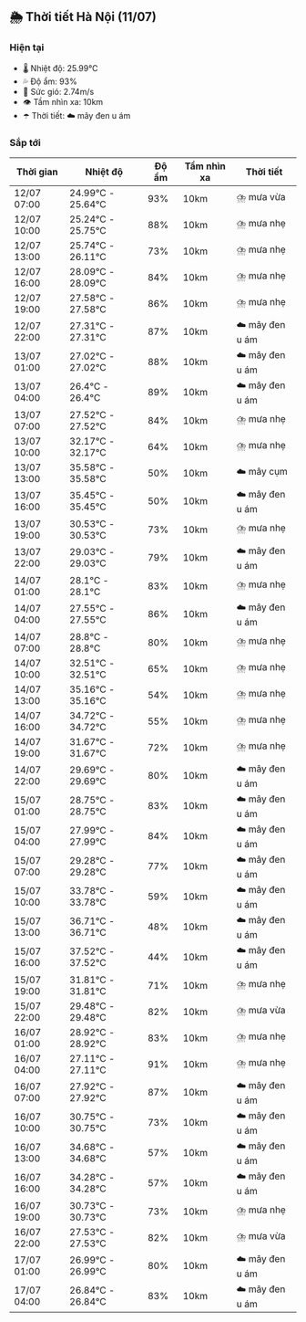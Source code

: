 ## 🌦️ Thời tiết Hà Nội (11/07)

### Hiện tại

- 🌡️ Nhiệt độ: 25.99℃
- 💦 Độ ẩm: 93%
- 💨 Sức gió: 2.74m/s
- 👁️ Tầm nhìn xa: 10km
- ☂️ Thời tiết: ☁️ mây đen u ám

### Sắp tới

| Thời gian | Nhiệt độ | Độ ẩm | Tầm nhìn xa | Thời tiết |
| --- | --- | --- | --- | --- |
| 12/07 07:00 | 24.99℃ - 25.64℃ | 93% | 10km | ⛈️ mưa vừa |
| 12/07 10:00 | 25.24℃ - 25.75℃ | 88% | 10km | ⛈️ mưa nhẹ |
| 12/07 13:00 | 25.74℃ - 26.11℃ | 73% | 10km | ⛈️ mưa nhẹ |
| 12/07 16:00 | 28.09℃ - 28.09℃ | 84% | 10km | ⛈️ mưa nhẹ |
| 12/07 19:00 | 27.58℃ - 27.58℃ | 86% | 10km | ⛈️ mưa nhẹ |
| 12/07 22:00 | 27.31℃ - 27.31℃ | 87% | 10km | ☁️ mây đen u ám |
| 13/07 01:00 | 27.02℃ - 27.02℃ | 88% | 10km | ☁️ mây đen u ám |
| 13/07 04:00 | 26.4℃ - 26.4℃ | 89% | 10km | ☁️ mây đen u ám |
| 13/07 07:00 | 27.52℃ - 27.52℃ | 84% | 10km | ⛈️ mưa nhẹ |
| 13/07 10:00 | 32.17℃ - 32.17℃ | 64% | 10km | ⛈️ mưa nhẹ |
| 13/07 13:00 | 35.58℃ - 35.58℃ | 50% | 10km | ☁️ mây cụm |
| 13/07 16:00 | 35.45℃ - 35.45℃ | 50% | 10km | ☁️ mây đen u ám |
| 13/07 19:00 | 30.53℃ - 30.53℃ | 73% | 10km | ⛈️ mưa nhẹ |
| 13/07 22:00 | 29.03℃ - 29.03℃ | 79% | 10km | ☁️ mây đen u ám |
| 14/07 01:00 | 28.1℃ - 28.1℃ | 83% | 10km | ⛈️ mưa nhẹ |
| 14/07 04:00 | 27.55℃ - 27.55℃ | 86% | 10km | ☁️ mây đen u ám |
| 14/07 07:00 | 28.8℃ - 28.8℃ | 80% | 10km | ⛈️ mưa nhẹ |
| 14/07 10:00 | 32.51℃ - 32.51℃ | 65% | 10km | ⛈️ mưa nhẹ |
| 14/07 13:00 | 35.16℃ - 35.16℃ | 54% | 10km | ⛈️ mưa nhẹ |
| 14/07 16:00 | 34.72℃ - 34.72℃ | 55% | 10km | ⛈️ mưa nhẹ |
| 14/07 19:00 | 31.67℃ - 31.67℃ | 72% | 10km | ⛈️ mưa nhẹ |
| 14/07 22:00 | 29.69℃ - 29.69℃ | 80% | 10km | ☁️ mây đen u ám |
| 15/07 01:00 | 28.75℃ - 28.75℃ | 83% | 10km | ☁️ mây đen u ám |
| 15/07 04:00 | 27.99℃ - 27.99℃ | 84% | 10km | ☁️ mây đen u ám |
| 15/07 07:00 | 29.28℃ - 29.28℃ | 77% | 10km | ☁️ mây đen u ám |
| 15/07 10:00 | 33.78℃ - 33.78℃ | 59% | 10km | ☁️ mây đen u ám |
| 15/07 13:00 | 36.71℃ - 36.71℃ | 48% | 10km | ☁️ mây đen u ám |
| 15/07 16:00 | 37.52℃ - 37.52℃ | 44% | 10km | ☁️ mây đen u ám |
| 15/07 19:00 | 31.81℃ - 31.81℃ | 71% | 10km | ⛈️ mưa nhẹ |
| 15/07 22:00 | 29.48℃ - 29.48℃ | 82% | 10km | ⛈️ mưa vừa |
| 16/07 01:00 | 28.92℃ - 28.92℃ | 83% | 10km | ⛈️ mưa nhẹ |
| 16/07 04:00 | 27.11℃ - 27.11℃ | 91% | 10km | ⛈️ mưa nhẹ |
| 16/07 07:00 | 27.92℃ - 27.92℃ | 87% | 10km | ☁️ mây đen u ám |
| 16/07 10:00 | 30.75℃ - 30.75℃ | 73% | 10km | ☁️ mây đen u ám |
| 16/07 13:00 | 34.68℃ - 34.68℃ | 57% | 10km | ☁️ mây đen u ám |
| 16/07 16:00 | 34.28℃ - 34.28℃ | 57% | 10km | ☁️ mây đen u ám |
| 16/07 19:00 | 30.73℃ - 30.73℃ | 73% | 10km | ⛈️ mưa nhẹ |
| 16/07 22:00 | 27.53℃ - 27.53℃ | 82% | 10km | ⛈️ mưa vừa |
| 17/07 01:00 | 26.99℃ - 26.99℃ | 80% | 10km | ☁️ mây đen u ám |
| 17/07 04:00 | 26.84℃ - 26.84℃ | 83% | 10km | ☁️ mây đen u ám |
